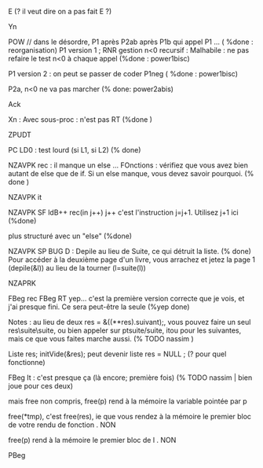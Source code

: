 
E  (? il veut dire on a pas fait E ?) 

Yn

POW  // dans le désordre, P1 après P2ab après P1b qui appel P1 ... ( %done : reorganisation) 
P1 version 1 ; RNR gestion n<0 recursif : Malhabile : ne pas refaire le test n<0 à chaque appel (%done : power1bisc)

P1 version 2 : on peut se passer de coder P1neg ( %done : power1bisc)

P2a, n<0 ne va pas marcher (% done: power2abis)

Ack

Xn : Avec sous-proc : n'est pas RT (%done )

ZPUDT

PC LD0 : test lourd (si L1, si L2)  (% done)

NZAVPK rec : il manque un else ... FOnctions : vérifiez que vous avez bien autant de else que de if. Si un else manque, vous devez savoir pourquoi. (% done )

NZAVPK it

NZAVPK SF ldB++  rec(in j++) j++ c'est l'instruction j=j+1. Utilisez j+1 ici (%done)

plus structuré avec un "else" (%done)

NZAVPK SP    BUG D : Depile au lieu de Suite, ce qui détruit la liste. (% done)
    Pour accéder à la deuxième page d'un livre,
    vous arrachez et jetez la page 1 (depile(&l)) au lieu de la tourner (l=suite(l))


NZAPRK

FBeg rec
FBeg RT   yep... c'est la première version correcte que je vois, et j'ai presque fini. Ce sera peut-être la seule (%yep done)

Notes : au lieu de deux res = &((**res).suivant);, vous pouvez faire un seul res\suite\suite, ou bien appeler sur ptsuite/suite, itou pour les suivantes, mais ce que vous faites marche aussi. (% TODO nassim )

Liste res;    initVide(&res); peut devenir liste res = NULL ; (? pour quel fonctionne)

FBeg It : c'est presque ça (là encore; première fois) (% TODO nassim  | bien joue pour ces deux)

mais free non compris, free(p) rend à la mémoire la variable pointée par p

free(*tmp), c'est free(res), ie que vous rendez à la mémoire le premier bloc de votre rendu de fonction . NON

free(p) rend à la mémoire le premier bloc de l . NON


PBeg